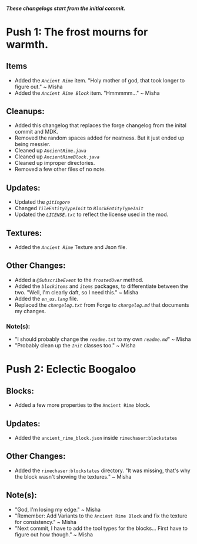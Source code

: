 ##### These changelogs start from the initial commit.

# Push 1: The frost mourns for warmth.

## Items

- Added the *`Ancient Rime`* item. "Holy mother of god, that took longer to figure out." ~ Misha
- Added the *`Ancient Rime Block`* item. "Hmmmmm..." ~ Misha

## Cleanups:

- Added this changelog that replaces the forge changelog from the inital commit and MDK.
- Removed the random spaces added for neatness. But it just ended up being messier.
- Cleaned up *`AncientRime.java`*
- Cleaned up *`AncientRimeBlock.java`*
- Cleaned up improper directories.
- Removed a few other files of no note.

## Updates:

- Updated the *`gitingore`*
- Changed *`TileEntityTypeInit`* to *`BlockEntityTypeInit`*
- Updated the *`LICENSE.txt`* to reflect the license used in the mod.

## Textures:

- Added the *`Ancient Rime`* Texture and Json file.


## Other Changes:

- Added a *`@SubscribeEvent`* to the *`frostedOver`* method.
- Added the *`blockitems`* and *`items`* packages, to differentiate between the two. "Well, I'm clearly daft, so I need this." ~ Misha
- Added the *`en_us.lang`* file.
- Replaced the *`changelog.txt`* from Forge to *`changelog.md`* that documents my changes.
    

### Note(s):

- "I should probably change the *`readme.txt`* to my own *`readme.md`*" ~ Misha
- "Probably clean up the *`Init`* classes too." ~ Misha


# Push 2: Eclectic Boogaloo

## Blocks:

- Added a few more properties to the `Ancient Rime` block.

## Updates:

- Added the `ancient_rime_block.json` inside `rimechaser:blockstates`

## Other Changes:

- Added the `rimechaser:blockstates` directory. "It was missing, that's why the block wasn't showing the textures." ~ Misha

## Note(s):

- "God, I'm losing my edge." ~ Misha
- "Remember: Add Variants to the `Ancient Rime Block` and fix the texture for consistency." ~ Misha
- "Next commit, I have to add the tool types for the blocks... First have to figure out how though." ~ Misha